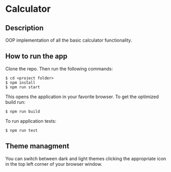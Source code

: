 # Calculator

## Description
OOP implementation of all the basic calculator functionality.

## How to run the app
Clone the repo. Then run the following commands:
```shell
$ cd <project folder>
$ npm install
$ npm run start
```
This opens the application in your favorite browser. To get the optimized build run:
```shell
$ npm run build
```
To run application tests:
```shell
$ npm run test
```

## Theme managment
You can switch between dark and light themes clicking the appropriate icon in the top left corner of your browser window.
